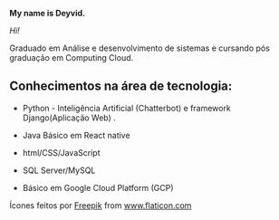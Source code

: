 
**My name is Deyvid.**

*Hi!*

Graduado em Análise e desenvolvimento de sistemas e cursando pós graduação em Computing Cloud.  
  

## Conhecimentos na área de tecnologia:

    

 - Python - Inteligência Artificial (Chatterbot) e framework
   Django(Aplicação Web) .  
    
 - Java   Básico em React native   

 - html/CSS/JavaScript

 - SQL Server/MySQL

  
 - Básico em Google Cloud    Platform (GCP)


<div>Ícones feitos por <a href="https://www.freepik.com" title="Freepik">Freepik</a> from <a href="https://www.flaticon.com/br/" title="Flaticon">www.flaticon.com</a></div>

